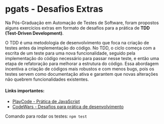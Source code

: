 # pgats - Desafios Extras

Na Pós-Graduação em Automação de Testes de Software, foram propostos alguns exercícios extras em formato de desafios para a prática de **TDD (Test-Driven Development)**.

O TDD é uma metodologia de desenvolvimento que foca na criação de testes antes da implementação do código. No TDD, o ciclo começa com a escrita de um teste para uma nova funcionalidade, seguido pela implementação do código necessário para passar nesse teste, e então uma etapa de refatoração para melhorar a estrutura do código. Essa abordagem incentiva a criação de códigos mais robustos e com menos bugs, pois os testes servem como documentação ativa e garantem que novas alterações não quebrem funcionalidades existentes.

#### Links importantes:
- [PlayCode - Prática de JavaScript](https://playcode.io/javascript)
- [CodeWars - Desafios para prática de desenvolvimento](https://www.codewars.com/)

Comando para rodar os testes: ``npm test``